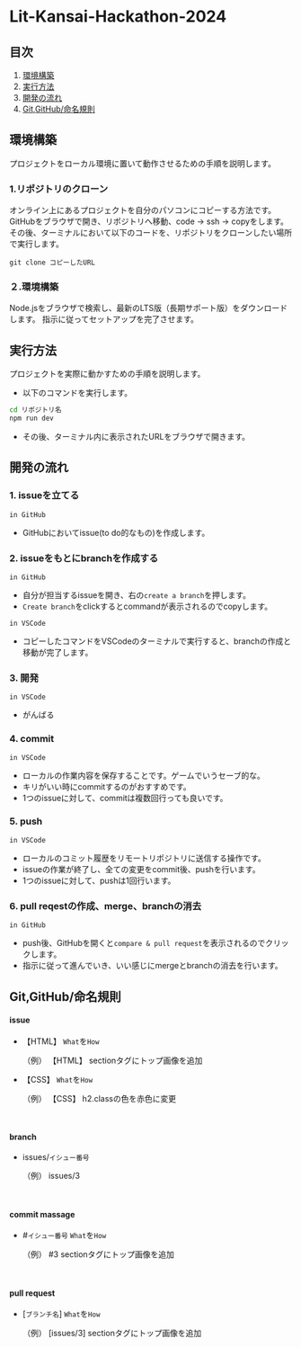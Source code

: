 # Lit-Kansai-Hackathon-2024

## 目次

1. [環境構築](#環境構築)
2. [実行方法](#実行方法)
3. [開発の流れ](#開発の流れ)
4. [Git,GitHub/命名規則](#Git,GitHub/命名規則)

## 環境構築

プロジェクトをローカル環境に置いて動作させるための手順を説明します。  
### 1.リポジトリのクローン
オンライン上にあるプロジェクトを自分のパソコンにコピーする方法です。
GitHubをブラウザで開き、リポジトリへ移動、code -> ssh -> copyをします。  
その後、ターミナルにおいて以下のコードを、リポジトリをクローンしたい場所で実行します。  
```ターミナル
git clone コピーしたURL
```

### ２.環境構築
Node.jsをブラウザで検索し、最新のLTS版（長期サポート版）をダウンロードします。
指示に従ってセットアップを完了させます。

## 実行方法

プロジェクトを実際に動かすための手順を説明します。
- 以下のコマンドを実行します。

```bash
cd リポジトリ名
npm run dev
```

- その後、ターミナル内に表示されたURLをブラウザで開きます。

## 開発の流れ
### 1. issueを立てる
`in GitHub`
- GitHubにおいてissue(to do的なもの)を作成します。

### 2. issueをもとにbranchを作成する

`in GitHub`
- 自分が担当するissueを開き、右の`create a branch`を押します。
- `Create branch`をclickするとcommandが表示されるのでcopyします。

`in VSCode`  
- コピーしたコマンドをVSCodeのターミナルで実行すると、branchの作成と移動が完了します。


### 3. 開発
`in VSCode`
- がんばる

### 4. commit
`in VSCode`
- ローカルの作業内容を保存することです。ゲームでいうセーブ的な。
- キリがいい時にcommitするのがおすすめです。
- 1つのissueに対して、commitは複数回行っても良いです。

### 5. push
`in VSCode`
- ローカルのコミット履歴をリモートリポジトリに送信する操作です。
- issueの作業が終了し、全ての変更をcommit後、pushを行います。
- 1つのissueに対して、pushは1回行います。

### 6. pull reqestの作成、merge、branchの消去
`in GitHub`
- push後、GitHubを開くと`compare & pull request`を表示されるのでクリックします。
- 指示に従って進んでいき、いい感じにmergeとbranchの消去を行います。

## Git,GitHub/命名規則
#### issue

- 【HTML】 `What`を`How`<br>

  （例）  【HTML】 sectionタグにトップ画像を追加

- 【CSS】 `What`を`How`<br>

  （例）  【CSS】 h2.classの色を赤色に変更

<br />

#### branch

- issues/`イシュー番号`<br>

  （例）  issues/3

<br />

#### commit massage

- #`イシュー番号` `What`を`How`<br>

  （例）  #3 sectionタグにトップ画像を追加

<br />

#### pull request

- [`ブランチ名`] `What`を`How`<br>

  （例）  [issues/3] sectionタグにトップ画像を追加

<br />
